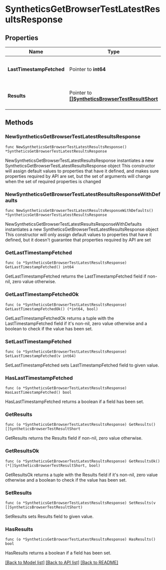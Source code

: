 # SyntheticsGetBrowserTestLatestResultsResponse

## Properties

Name | Type | Description | Notes
---- | ---- | ----------- | ------
**LastTimestampFetched** | Pointer to **int64** | Timestamp of the latest browser test run. | [optional] 
**Results** | Pointer to [**[]SyntheticsBrowserTestResultShort**](SyntheticsBrowserTestResultShort.md) | Result of the latest browser test run. | [optional] 

## Methods

### NewSyntheticsGetBrowserTestLatestResultsResponse

`func NewSyntheticsGetBrowserTestLatestResultsResponse() *SyntheticsGetBrowserTestLatestResultsResponse`

NewSyntheticsGetBrowserTestLatestResultsResponse instantiates a new SyntheticsGetBrowserTestLatestResultsResponse object
This constructor will assign default values to properties that have it defined,
and makes sure properties required by API are set, but the set of arguments
will change when the set of required properties is changed

### NewSyntheticsGetBrowserTestLatestResultsResponseWithDefaults

`func NewSyntheticsGetBrowserTestLatestResultsResponseWithDefaults() *SyntheticsGetBrowserTestLatestResultsResponse`

NewSyntheticsGetBrowserTestLatestResultsResponseWithDefaults instantiates a new SyntheticsGetBrowserTestLatestResultsResponse object
This constructor will only assign default values to properties that have it defined,
but it doesn't guarantee that properties required by API are set

### GetLastTimestampFetched

`func (o *SyntheticsGetBrowserTestLatestResultsResponse) GetLastTimestampFetched() int64`

GetLastTimestampFetched returns the LastTimestampFetched field if non-nil, zero value otherwise.

### GetLastTimestampFetchedOk

`func (o *SyntheticsGetBrowserTestLatestResultsResponse) GetLastTimestampFetchedOk() (*int64, bool)`

GetLastTimestampFetchedOk returns a tuple with the LastTimestampFetched field if it's non-nil, zero value otherwise
and a boolean to check if the value has been set.

### SetLastTimestampFetched

`func (o *SyntheticsGetBrowserTestLatestResultsResponse) SetLastTimestampFetched(v int64)`

SetLastTimestampFetched sets LastTimestampFetched field to given value.

### HasLastTimestampFetched

`func (o *SyntheticsGetBrowserTestLatestResultsResponse) HasLastTimestampFetched() bool`

HasLastTimestampFetched returns a boolean if a field has been set.

### GetResults

`func (o *SyntheticsGetBrowserTestLatestResultsResponse) GetResults() []SyntheticsBrowserTestResultShort`

GetResults returns the Results field if non-nil, zero value otherwise.

### GetResultsOk

`func (o *SyntheticsGetBrowserTestLatestResultsResponse) GetResultsOk() (*[]SyntheticsBrowserTestResultShort, bool)`

GetResultsOk returns a tuple with the Results field if it's non-nil, zero value otherwise
and a boolean to check if the value has been set.

### SetResults

`func (o *SyntheticsGetBrowserTestLatestResultsResponse) SetResults(v []SyntheticsBrowserTestResultShort)`

SetResults sets Results field to given value.

### HasResults

`func (o *SyntheticsGetBrowserTestLatestResultsResponse) HasResults() bool`

HasResults returns a boolean if a field has been set.


[[Back to Model list]](../README.md#documentation-for-models) [[Back to API list]](../README.md#documentation-for-api-endpoints) [[Back to README]](../README.md)


